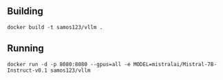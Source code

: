 
## Building
```
docker build -t samos123/vllm .
```

## Running
```
docker run -d -p 8080:8080 --gpus=all -e MODEL=mistralai/Mistral-7B-Instruct-v0.1 samos123/vllm
```
